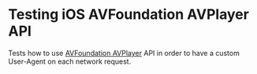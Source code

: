 # Testing iOS AVFoundation AVPlayer API

Tests how to use [AVFoundation AVPlayer](https://developer.apple.com/documentation/avfoundation/avplayer) API in order to have a custom User-Agent on each network request.
